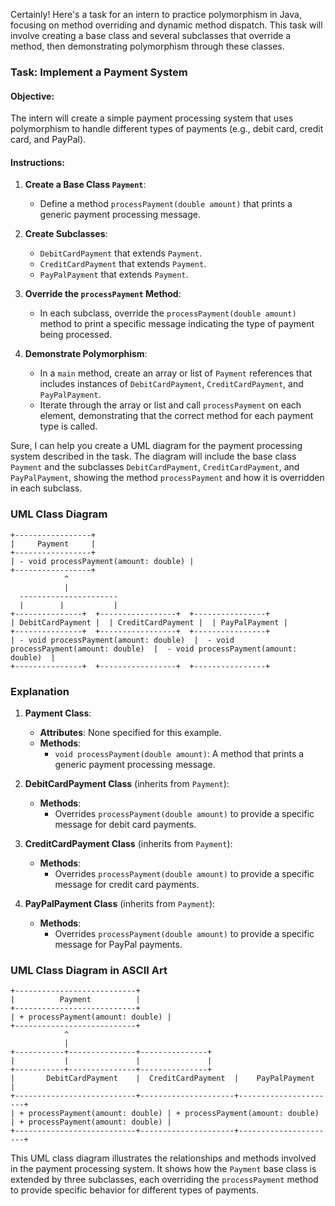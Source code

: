 Certainly! Here's a task for an intern to practice polymorphism in Java, focusing on method overriding and dynamic method dispatch. This task will involve creating a base class and several subclasses that override a method, then demonstrating polymorphism through these classes.

### Task: Implement a Payment System

#### Objective:
The intern will create a simple payment processing system that uses polymorphism to handle different types of payments (e.g., debit card, credit card, and PayPal).

#### Instructions:

1. **Create a Base Class `Payment`**:
    - Define a method `processPayment(double amount)` that prints a generic payment processing message.

2. **Create Subclasses**:
    - `DebitCardPayment` that extends `Payment`.
    - `CreditCardPayment` that extends `Payment`.
    - `PayPalPayment` that extends `Payment`.

3. **Override the `processPayment` Method**:
    - In each subclass, override the `processPayment(double amount)` method to print a specific message indicating the type of payment being processed.

4. **Demonstrate Polymorphism**:
    - In a `main` method, create an array or list of `Payment` references that includes instances of `DebitCardPayment`, `CreditCardPayment`, and `PayPalPayment`.
    - Iterate through the array or list and call `processPayment` on each element, demonstrating that the correct method for each payment type is called.


Sure, I can help you create a UML diagram for the payment processing system described in the task. The diagram will include the base class `Payment` and the subclasses `DebitCardPayment`, `CreditCardPayment`, and `PayPalPayment`, showing the method `processPayment` and how it is overridden in each subclass.

### UML Class Diagram

```plaintext
+-----------------+
|     Payment     |
+-----------------+
| - void processPayment(amount: double) |
+-----------------+
            ^
            |
  ----------------------
  |        |           |
+---------------+  +-----------------+  +----------------+
| DebitCardPayment |  | CreditCardPayment |  | PayPalPayment |
+---------------+  +-----------------+  +----------------+
| - void processPayment(amount: double)  |  - void processPayment(amount: double)  |  - void processPayment(amount: double)  |
+---------------+  +-----------------+  +----------------+
```

### Explanation

1. **Payment Class**:
    - **Attributes**: None specified for this example.
    - **Methods**:
        - `void processPayment(double amount)`: A method that prints a generic payment processing message.

2. **DebitCardPayment Class** (inherits from `Payment`):
    - **Methods**:
        - Overrides `processPayment(double amount)` to provide a specific message for debit card payments.

3. **CreditCardPayment Class** (inherits from `Payment`):
    - **Methods**:
        - Overrides `processPayment(double amount)` to provide a specific message for credit card payments.

4. **PayPalPayment Class** (inherits from `Payment`):
    - **Methods**:
        - Overrides `processPayment(double amount)` to provide a specific message for PayPal payments.

### UML Class Diagram in ASCII Art

```plaintext
+---------------------------+
|          Payment          |
+---------------------------+
| + processPayment(amount: double) |
+---------------------------+
            ^
            |
+-----------+---------------+---------------+
|           |               |               |
+-----------+---------------+---------------+
|       DebitCardPayment    |  CreditCardPayment  |    PayPalPayment     |
+---------------------------+---------------------+----------------------+
| + processPayment(amount: double) | + processPayment(amount: double) | + processPayment(amount: double) |
+---------------------------+---------------------+----------------------+
```

This UML class diagram illustrates the relationships and methods involved in the payment processing system. It shows how the `Payment` base class is extended by three subclasses, each overriding the `processPayment` method to provide specific behavior for different types of payments.